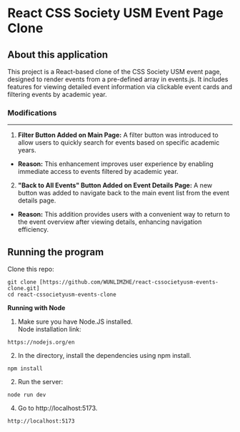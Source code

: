 # React CSS Society USM Event Page Clone

About this application
-------------------------------------------------------
This project is a React-based clone of the CSS Society USM event page, designed to render events from a pre-defined array in events.js. It includes features for viewing detailed event information via clickable event cards and filtering events by academic year.

### Modifications
-------------------------------------------------------
1. **Filter Button Added on Main Page:** A filter button was introduced to allow users to quickly search for events based on specific academic years.
  - **Reason:** This enhancement improves user experience by enabling immediate access to events filtered by academic year.

2. **"Back to All Events" Button Added on Event Details Page:** A new button was added to navigate back to the main event list from the event details page.
  - **Reason:** This addition provides users with a convenient way to return to the event overview after viewing details, enhancing navigation efficiency.

Running the program
-------------------------------------------------------
Clone this repo:
```
git clone [https://github.com/WUNLIMZHE/react-cssocietyusm-events-clone.git]
cd react-cssocietyusm-events-clone
```
**Running with Node** <br/>
1. Make sure you have Node.JS installed.<br/>
Node installation link: <br/>
```
https://nodejs.org/en
```

2. In the directory, install the dependencies using npm install.<br/>
```
npm install
```

2. Run the server:<br/>
```
node run dev
```

4. Go to http://localhost:5173.
```
http://localhost:5173
```
